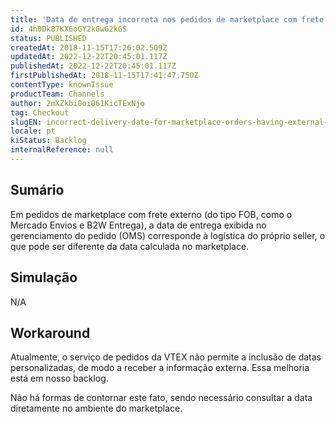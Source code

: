 ```yaml
---
title: 'Data de entrega incorreta nos pedidos de marketplace com frete externo'
id: 4h0Dk87KX6oGY2kGwG2kGS
status: PUBLISHED
createdAt: 2018-11-15T17:26:02.509Z
updatedAt: 2022-12-22T20:45:01.117Z
publishedAt: 2022-12-22T20:45:01.117Z
firstPublishedAt: 2018-11-15T17:41:47.750Z
contentType: knownIssue
productTeam: Channels
author: 2mXZkbi0oi061KicTExNjo
tag: Checkout
slugEN: incorrect-delivery-date-for-marketplace-orders-having-external-shipping
locale: pt
kiStatus: Backlog
internalReference: null
---
```


## Sumário

Em pedidos de marketplace com frete externo (do tipo FOB, como o Mercado Envios e B2W Entrega), a data de entrega exibida no gerenciamento do pedido (OMS) corresponde à logística do próprio seller, o que pode ser diferente da data calculada no marketplace.

## Simulação

N/A

## Workaround

Atualmente, o serviço de pedidos da VTEX não permite a inclusão de datas personalizadas, de modo a receber a informação externa. Essa melhoria está em nosso backlog.

Não há formas de contornar este fato, sendo necessário consultar a data diretamente no ambiente do marketplace.

